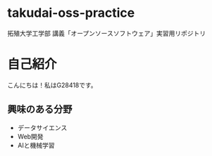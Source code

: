 # takudai-oss-practice
拓殖大学工学部 講義「オープンソースソフトウェア」実習用リポジトリ

# 自己紹介

こんにちは！私はG28418です。

## 興味のある分野

- データサイエンス
- Web開発
- AIと機械学習

